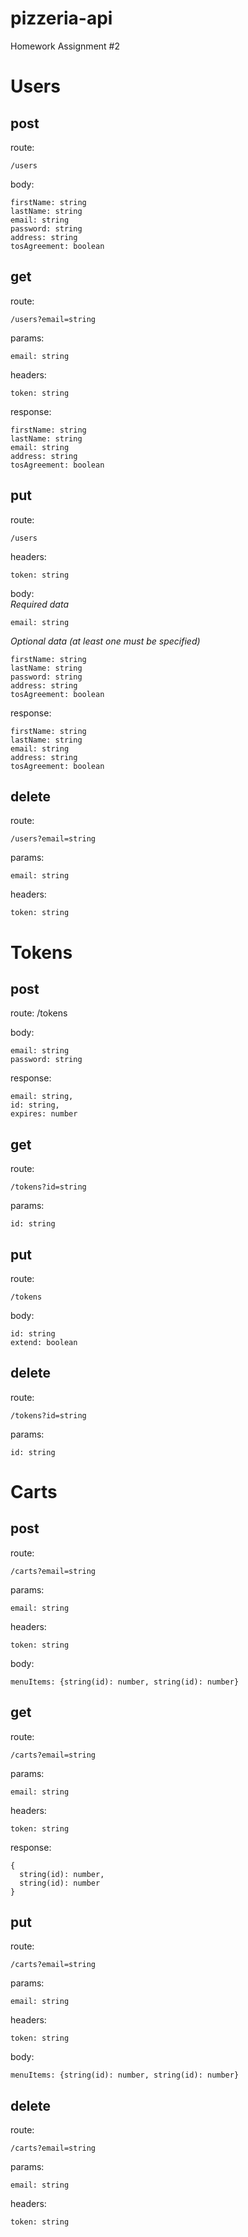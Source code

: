 # pizzeria-api
Homework Assignment #2

# Users
## post

route: 
```
/users
```
body:
```
firstName: string  
lastName: string
email: string
password: string
address: string
tosAgreement: boolean
```

## get
route:
```
/users?email=string
```
params:
```
email: string
```
headers:
```
token: string
```
response:
```
firstName: string  
lastName: string
email: string
address: string
tosAgreement: boolean
```

## put
route:
```
/users
```
headers:
```
token: string
```
body:\
*Required data*
```
email: string
```
*Optional data (at least one must be specified)*
```
firstName: string  
lastName: string
password: string
address: string
tosAgreement: boolean
```
response:
```
firstName: string  
lastName: string
email: string
address: string
tosAgreement: boolean
```

## delete
route:
```
/users?email=string
```
params:
```
email: string
```
headers:
```
token: string
```

# Tokens
## post
route: /tokens

body:
```
email: string
password: string
```
response:
```
email: string,
id: string,
expires: number
```

## get
route:
```
/tokens?id=string
```
params:
```
id: string
```

## put
route:
```
/tokens
```
body:
```
id: string
extend: boolean
```

## delete
route:
```
/tokens?id=string
```
params:
```
id: string
```

# Carts
## post

route: 
```
/carts?email=string
```
params:
```
email: string
```
headers:
```
token: string
```
body:
```
menuItems: {string(id): number, string(id): number}
```

## get
route:
```
/carts?email=string
```
params:
```
email: string
```
headers:
```
token: string
```
response:
```
{
  string(id): number,
  string(id): number
}
```

## put
route:
```
/carts?email=string
```
params:
```
email: string
```
headers:
```
token: string
```
body:
```
menuItems: {string(id): number, string(id): number}
```

## delete
route:
```
/carts?email=string
```
params:
```
email: string
```
headers:
```
token: string
```
